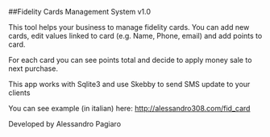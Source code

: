 ##Fidelity Cards Management System v1.0

This tool helps your business to manage fidelity cards. 
You can add new cards, edit values linked to card (e.g. Name, Phone, email) and add points to card.

For each card you can see points total and decide to apply money sale to next purchase.

This app works with Sqlite3 and use Skebby to send SMS update to your clients

You can see example (in italian) here: http://alessandro308.com/fid_card

Developed by Alessandro Pagiaro
